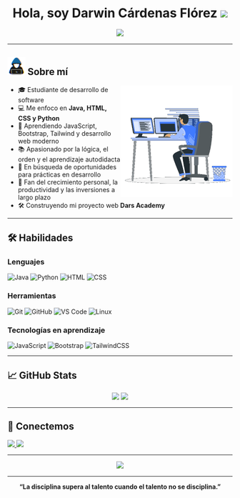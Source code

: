 <h1 align="center"><b>Hola, soy Darwin Cárdenas Flórez</b> <img src="https://media.giphy.com/media/hvRJCLFzcasrR4ia7z/giphy.gif" width="35"></h1>

<p align="center">
  <a href="https://github.com/DenverCoder1/readme-typing-svg">
    <img src="https://readme-typing-svg.herokuapp.com?font=Fira+Code&pause=1000&color=36BCF7&center=true&vCenter=true&width=600&lines=Desarrollador+de+Software+en+formación;Apasionado+por+la+programación+Java+y+Web;Amante+del+aprendizaje+constante+y+la+disciplina;Construyendo+mi+futuro+línea+por+línea">
  </a>
</p>

---

## <img src="https://github.com/0xAbdulKhalid/0xAbdulKhalid/raw/main/assets/mdImages/about_me.gif" width="40px"> Sobre mí

<picture> <img align="right" src="https://github.com/0xAbdulKhalid/0xAbdulKhalid/raw/main/assets/mdImages/Right_Side.gif" width="250px"> </picture>

- 🎓 Estudiante de desarrollo de software
- 💻 Me enfoco en **Java, HTML, CSS y Python**
- 🚀 Aprendiendo JavaScript, Bootstrap, Tailwind y desarrollo web moderno
- 📚 Apasionado por la lógica, el orden y el aprendizaje autodidacta
- 💼 En búsqueda de oportunidades para prácticas en desarrollo
- 🧠 Fan del crecimiento personal, la productividad y las inversiones a largo plazo
- 🛠️ Construyendo mi proyecto web **Dars Academy**

---

## 🛠️ Habilidades

### Lenguajes

![Java](https://img.shields.io/badge/Java-%23ED8B00.svg?style=for-the-badge&logo=java&logoColor=white)
![Python](https://img.shields.io/badge/Python-%2314354C.svg?style=for-the-badge&logo=python&logoColor=white)
![HTML](https://img.shields.io/badge/HTML5-%23E34F26.svg?style=for-the-badge&logo=html5&logoColor=white)
![CSS](https://img.shields.io/badge/CSS3-%231572B6.svg?style=for-the-badge&logo=css3&logoColor=white)

### Herramientas

![Git](https://img.shields.io/badge/Git-%23F05033.svg?style=for-the-badge&logo=git&logoColor=white)
![GitHub](https://img.shields.io/badge/GitHub-%23121011.svg?style=for-the-badge&logo=github&logoColor=white)
![VS Code](https://img.shields.io/badge/VS%20Code-0078d7.svg?style=for-the-badge&logo=visual-studio-code&logoColor=white)
![Linux](https://img.shields.io/badge/Linux-FCC624?style=for-the-badge&logo=linux&logoColor=black)

### Tecnologías en aprendizaje

![JavaScript](https://img.shields.io/badge/JavaScript-%23F7DF1E.svg?style=for-the-badge&logo=javascript&logoColor=black)
![Bootstrap](https://img.shields.io/badge/Bootstrap-%23563D7C.svg?style=for-the-badge&logo=bootstrap&logoColor=white)
![TailwindCSS](https://img.shields.io/badge/TailwindCSS-%2306B6D4.svg?style=for-the-badge&logo=tailwind-css&logoColor=white)

---

## 📈 GitHub Stats

<div align="center">
  <img src="https://github-readme-stats.vercel.app/api?username=DarwinCF-dev&show_icons=true&theme=radical" width="450" />
  <img src="https://github-readme-stats.vercel.app/api/top-langs/?username=DarwinCF-dev&layout=compact&theme=radical" width="375" />
</div>

---

## 🤝 Conectemos

<div align="left">
  <a href="https://www.linkedin.com/in/darwincf/" target="_blank">
    <img src="https://img.shields.io/badge/LinkedIn-DarwinCF-blue?style=for-the-badge&logo=linkedin&logoColor=white" />
  </a>
  <a href="mailto:tu.correo@gmail.com" target="_blank">
    <img src="https://img.shields.io/badge/Gmail-Enviar%20Email-red?style=for-the-badge&logo=gmail&logoColor=white" />
  </a>
</div>

---

<div align="center">
  <img src="https://user-images.githubusercontent.com/73097560/115834477-dbab4500-a447-11eb-908a-139a6edaec5c.gif" width="400" />
</div>

---

<div align="center">
  <b>“La disciplina supera al talento cuando el talento no se disciplina.”</b>
</div>
